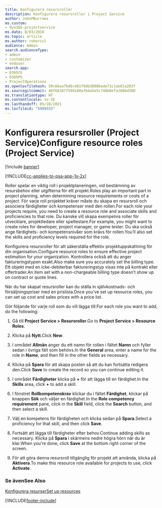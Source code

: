 ```yaml
---
title: Konfigurera resursroller
description: Konfigurera resursroller i Project Service
author: JohnPBurrows
ms.custom:
- dyn365-projectservice
ms.date: 8/03/2018
ms.topic: article
ms.author: ruhercul
audience: Admin
search.audienceType:
- admin
- customizer
- enduser
search.app:
- D365CE
- D365PS
- ProjectOperations
ms.openlocfilehash: 59c66aa7bd6c481f8db3088bede71c1ab81a203f
ms.sourcegitcommit: 40f68387f594180af64a5e5c748b6efa188bd300
ms.translationtype: HT
ms.contentlocale: sv-SE
ms.lasthandoff: 05/10/2021
ms.locfileid: "5999333"
---
```

# <a name="configure-resource-roles-project-service"></a><span data-ttu-id="b954b-103">Konfigurera resursroller (Project Service)</span><span class="sxs-lookup"><span data-stu-id="b954b-103">Configure resource roles (Project Service)</span></span>

[!include [banner](../includes/psa-now-project-operations.md)]

[!INCLUDE[cc-applies-to-psa-app-1x-2x](../includes/cc-applies-to-psa-app-1x-2x.md)]

<span data-ttu-id="b954b-104">Roller spelar en viktig roll i projektplaneringen, vid bestämning av resursbehov eller utgifterna för ett projekt.</span><span class="sxs-lookup"><span data-stu-id="b954b-104">Roles play an important part in project planning, when determining resource requirements or costs of a project.</span></span> <span data-ttu-id="b954b-105">För varje roll projektet kräver måste du skapa en resursroll och associera färdigheter och kompetenser med den rollen.</span><span class="sxs-lookup"><span data-stu-id="b954b-105">For each role your projects require, you need to create a resource role and associate skills and proficiencies to that role.</span></span> <span data-ttu-id="b954b-106">Du kanske vill skapa exempelvis roller för utvecklare, projektledare eller speltestare.</span><span class="sxs-lookup"><span data-stu-id="b954b-106">For example, you might want to create roles for developer, project manager, or game tester.</span></span> <span data-ttu-id="b954b-107">Du ska också ange färdighets- och kompetensnivåer som krävs för rollen.</span><span class="sxs-lookup"><span data-stu-id="b954b-107">You’ll also set the skills and proficiency levels required for the role.</span></span>  
  
 <span data-ttu-id="b954b-108">Konfigurera resursroller för att säkerställa effektiv projektuppskattning för din organisation.</span><span class="sxs-lookup"><span data-stu-id="b954b-108">Configure resource roles to ensure effective project estimation for your organization.</span></span>  <span data-ttu-id="b954b-109">Kontrollera också att du anger faktureringstypen exakt.</span><span class="sxs-lookup"><span data-stu-id="b954b-109">Also make sure you accurately set the billing type.</span></span> <span data-ttu-id="b954b-110">Ett objekt med en icke-debiterbar faktureringstyp visas inte på kontrakt eller offertrader.</span><span class="sxs-lookup"><span data-stu-id="b954b-110">An item set with a non-chargeable billing type doesn’t show up on contract or quote lines.</span></span>  
  
 <span data-ttu-id="b954b-111">När du har skapat resursroller kan du ställa in självkostnads- och försäljningspriser med en prislista.</span><span class="sxs-lookup"><span data-stu-id="b954b-111">Once you’ve set up resource roles, you can set up cost and sales prices with a price list.</span></span>  
  
 <span data-ttu-id="b954b-112">Gör följande för varje roll som du vill lägga till:</span><span class="sxs-lookup"><span data-stu-id="b954b-112">For each role you want to add, do the following:</span></span>  
  
1.  <span data-ttu-id="b954b-113">Gå till **Project Service > Resursroller**.</span><span class="sxs-lookup"><span data-stu-id="b954b-113">Go to **Project Service > Resource Roles**.</span></span>  
  
2.  <span data-ttu-id="b954b-114">Klicka på **Nytt**.</span><span class="sxs-lookup"><span data-stu-id="b954b-114">Click **New**.</span></span>  
  
3.  <span data-ttu-id="b954b-115">I området **Allmän** anger du ett namn för rollen i fältet **Namn** och fyller sedan i övriga fält som behövs.</span><span class="sxs-lookup"><span data-stu-id="b954b-115">In the **General** area, enter a name for the role in **Name**, and then fill in the other fields as necessary.</span></span>  
  
4.  <span data-ttu-id="b954b-116">Klicka på **Spara** för att skapa posten så att du kan fortsätta redigera den.</span><span class="sxs-lookup"><span data-stu-id="b954b-116">Click **Save** to create the record so you can continue editing it.</span></span>  
  
5.  <span data-ttu-id="b954b-117">I området **Färdigheter** klicka på **+** för att lägga till en färdighet.</span><span class="sxs-lookup"><span data-stu-id="b954b-117">In the **Skills** area, click **+** to add a skill.</span></span>  
  
6.  <span data-ttu-id="b954b-118">I fönstret **Rollkompetenskrav** klickar du i fältet **Färdighet**, klickar på knappen **Sök** och väljer en färdighet.</span><span class="sxs-lookup"><span data-stu-id="b954b-118">In the **Role competency requirement** pane, click in the **Skill** field, click the **Search** button, and then select a skill.</span></span>  
  
7.  <span data-ttu-id="b954b-119">Välj en kompetens för färdigheten och klicka sedan på **Spara**.</span><span class="sxs-lookup"><span data-stu-id="b954b-119">Select a proficiency for that skill, and then click **Save**.</span></span>  
  
8.  <span data-ttu-id="b954b-120">Fortsätt att lägga till färdigheter efter behov.</span><span class="sxs-lookup"><span data-stu-id="b954b-120">Continue adding skills as necessary.</span></span> <span data-ttu-id="b954b-121">Klicka på **Spara** i skärmens nedre högra hörn när du är klar.</span><span class="sxs-lookup"><span data-stu-id="b954b-121">When you’re done, click **Save** at the bottom right corner of the screen.</span></span>  
  
9. <span data-ttu-id="b954b-122">För att göra denna resursroll tillgänglig för projekt att använda, klicka på **Aktivera**.</span><span class="sxs-lookup"><span data-stu-id="b954b-122">To make this resource role available for projects to use, click **Activate**.</span></span>  
  
### <a name="see-also"></a><span data-ttu-id="b954b-123">Se även</span><span class="sxs-lookup"><span data-stu-id="b954b-123">See Also</span></span>  
 [<span data-ttu-id="b954b-124">Konfigurera resurser</span><span class="sxs-lookup"><span data-stu-id="b954b-124">Set up resources</span></span>](../psa/set-up-resources.md)


[!INCLUDE[footer-include](../includes/footer-banner.md)]